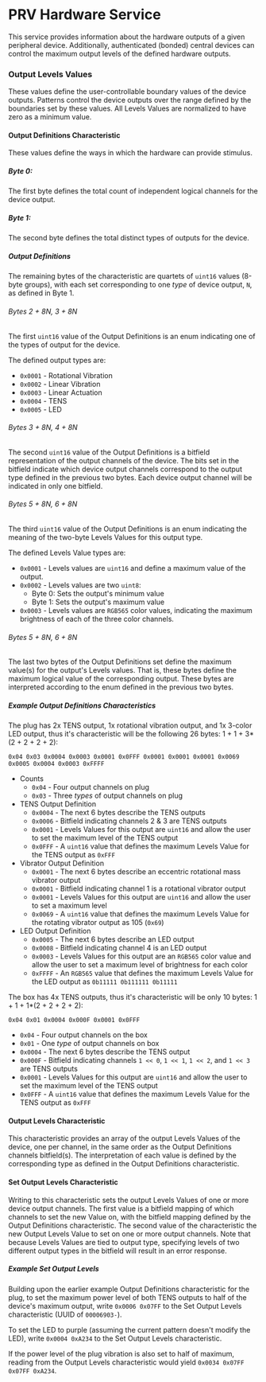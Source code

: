 # PRV Hardware Service
This service provides information about the hardware outputs of a given peripheral device.
Additionally, authenticated (bonded) central devices can control the maximum output levels
of the defined hardware outputs.

### Output Levels Values
These values define the user-controllable boundary values of the device outputs.
Patterns control the device outputs over the range defined by the boundaries set by these values.
All Levels Values are normalized to have zero as a minimum value.

#### Output Definitions Characteristic
These values define the ways in which the hardware can provide stimulus.

##### Byte 0:
The first byte defines the total count of independent logical channels for the device output.

##### Byte 1:
The second byte defines the total distinct types of outputs for the device.

##### Output Definitions
The remaining bytes of the characteristic are quartets of `uint16` values (8-byte groups),
with each set corresponding to one *type* of device output, `N`, as defined in Byte 1.

###### Bytes 2 + 8*N, 3 + 8*N
The first `uint16` value of the Output Definitions is an enum indicating one of the types
of output for the device.

The defined output types are:
* `0x0001` - Rotational Vibration
* `0x0002` - Linear Vibration
* `0x0003` - Linear Actuation
* `0x0004` - TENS
* `0x0005` - LED

###### Bytes 3 + 8*N, 4 + 8*N
The second `uint16` value of the Output Definitions is a bitfield representation of the
output channels of the device.
The bits set in the bitfield indicate which device output channels correspond to the output type
defined in the previous two bytes.
Each device output channel will be indicated in only one bitfield.

###### Bytes 5 + 8*N, 6 + 8*N
The third `uint16` value of the Output Definitions is an enum indicating the meaning of the two-byte Levels Values
for this output type.

The defined Levels Value types are:
* `0x0001` - Levels values are `uint16` and define a maximum value of the output.
* `0x0002` - Levels values are two `uint8`:
  * Byte 0: Sets the output's minimum value
  * Byte 1: Sets the output's maximum value
* `0x0003` - Levels values are `RGB565` color values,
  indicating the maximum brightness of each of the three color channels.

###### Bytes 5 + 8*N, 6 + 8*N
The last two bytes of the Output Definitions set define the maximum value(s) for the 
output's Levels values.
That is, these bytes define the maximum logical value of the corresponding output.
These bytes are interpreted according to the enum defined in the previous two bytes.

##### Example Output Definitions Characteristics
The plug has 2x TENS output, 1x rotational vibration output, and 1x 3-color LED output,
thus it's characteristic will be the following 26 bytes: 1 + 1 + 3*(2 + 2 + 2 + 2):

`0x04 0x03 0x0004 0x0003 0x0001 0x0FFF 0x0001 0x0001 0x0001 0x0069 0x0005 0x0004 0x0003 0xFFFF`

* Counts
  * `0x04` - Four output channels on plug
  * `0x03` - Three *types* of output channels on plug
* TENS Output Definition
  * `0x0004` - The next 6 bytes describe the TENS outputs
  * `0x0006` - Bitfield indicating channels 2 & 3 are TENS outputs
  * `0x0001` - Levels Values for this output are `uint16` and allow the user to set the maximum level of the TENS output
  * `0x0FFF` - A `uint16` value that defines the maximum Levels Value for the TENS output as `0xFFF`
* Vibrator Output Definition
  * `0x0001` - The next 6 bytes describe an eccentric rotational mass vibrator output
  * `0x0001` - Bitfield indicating channel 1 is a rotational vibrator output
  * `0x0001` - Levels Values for this output are `uint16` and allow the user to set a maximum level
  * `0x0069` - A `uint16` value that defines the maximum Levels Value for the rotating vibrator output as 105 (`0x69`)
* LED Output Definition 
  * `0x0005` - The next 6 bytes describe an LED output
  * `0x0008` - Bitfield indicating channel 4 is an LED output
  * `0x0003` - Levels Values for this output are an `RGB565` color value and
    allow the user to set a maximum level of brightness for each color
  * `0xFFFF` - An `RGB565` value that defines the maximum Levels Value for the LED output as `0b11111 0b111111 0b11111`

The box has 4x TENS outputs, thus it's characteristic will be only 10 bytes: 1 + 1 + 1*(2 + 2 + 2 + 2):

`0x04 0x01 0x0004 0x000F 0x0001 0x0FFF`

* `0x04` - Four output channels on the box
* `0x01` - One *type* of output channels on box
* `0x0004` - The next 6 bytes describe the TENS output
* `0x000F` - Bitfield indicating channels `1 << 0`, `1 << 1`, `1 << 2`, and `1 << 3` are TENS outputs
* `0x0001` - Levels Values for this output are `uint16` and allow the user to set the maximum level of the TENS output
* `0x0FFF` - A `uint16` value that defines the maximum Levels Value for the TENS output as `0xFFF`

#### Output Levels Characteristic
This characteristic provides an array of the output Levels Values of the device, one per channel,
in the same order as the Output Definitions channels bitfield(s).
The interpretation of each value is defined by the corresponding type as defined in the
Output Definitions characteristic.

#### Set Output Levels Characteristic
Writing to this characteristic sets the output Levels Values of one or more device output channels.
The first value is a bitfield mapping of which channels to set the new Value on,
with the bitfield mapping defined by the Output Definitions characteristic.
The second value of the characteristic the new Output Levels Value to set on one or more output channels.
Note that because Levels Values are tied to output type,
specifying levels of two different output types in the bitfield will result in an error response.

##### Example Set Output Levels
Building upon the earlier example Output Definitions characteristic for the plug,
to set the maximum power level of both TENS outputs to half of the device's maximum output,
write `0x0006 0x07FF` to the Set Output Levels characteristic (UUID of `00006903-`).

To set the LED to purple (assuming the current pattern doesn't modify the LED),
write `0x0004 0xA234` to the Set Output Levels characteristic.

If the power level of the plug vibration is also set to half of maximum, reading from the 
Output Levels characteristic would yield `0x0034 0x07FF 0x07FF 0xA234`.
